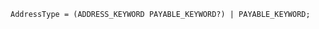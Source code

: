 <!-- This file is generated automatically by infrastructure scripts. Please don't edit by hand. -->

```{ .ebnf .slang-ebnf #AddressType }
AddressType = (ADDRESS_KEYWORD PAYABLE_KEYWORD?) | PAYABLE_KEYWORD;
```
